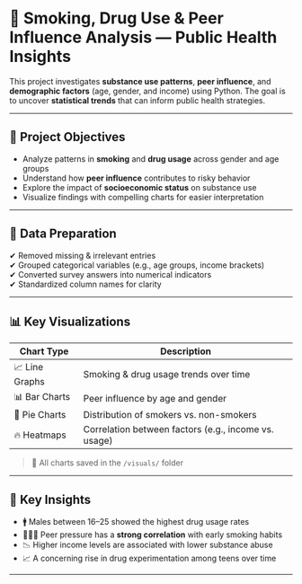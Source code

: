# 🧠 Smoking, Drug Use & Peer Influence Analysis — Public Health Insights

This project investigates **substance use patterns**, **peer influence**, and **demographic factors** (age, gender, and income) using Python. The goal is to uncover **statistical trends** that can inform public health strategies.

---

## 🎯 Project Objectives

- Analyze patterns in **smoking** and **drug usage** across gender and age groups  
- Understand how **peer influence** contributes to risky behavior  
- Explore the impact of **socioeconomic status** on substance use  
- Visualize findings with compelling charts for easier interpretation  

---

## 🧹 Data Preparation

✔ Removed missing & irrelevant entries  
✔ Grouped categorical variables (e.g., age groups, income brackets)  
✔ Converted survey answers into numerical indicators  
✔ Standardized column names for clarity

---

## 📊 Key Visualizations

| Chart Type     | Description                                        |
|----------------|----------------------------------------------------|
| 📈 Line Graphs | Smoking & drug usage trends over time              |
| 📊 Bar Charts  | Peer influence by age and gender                   |
| 🥧 Pie Charts  | Distribution of smokers vs. non-smokers            |
| 🔥 Heatmaps    | Correlation between factors (e.g., income vs. usage) |

> 📂 All charts saved in the `/visuals/` folder

---

## 📍 Key Insights

- 🚹 Males between 16–25 showed the highest drug usage rates  
- 🧑‍🤝‍🧑 Peer pressure has a **strong correlation** with early smoking habits  
- 📉 Higher income levels are associated with lower substance abuse  
- 📈 A concerning rise in drug experimentation among teens over time

---



